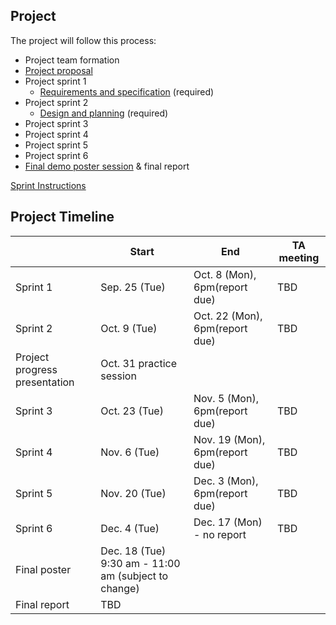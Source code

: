 ## Project

The project will follow this process:

- Project team formation
- [Project proposal](projectproposal.md)
- Project sprint 1
	- [Requirements and specification](project-requirements-and-specification.md) (required)
- Project sprint 2
	- [Design and planning](design-and-planning.md) (required)
- Project sprint 3
- Project sprint 4
- Project sprint 5
- Project sprint 6
- [Final demo poster session](postersession.md) & final report

<!--- Note : Every document for each milestones must be written in **English**! -->

[Sprint Instructions](sprint-instructions.md) 

## Project Timeline
| | Start | End | TA meeting |
|-|-------|-----|------------|
| Sprint 1 | Sep. 25 (Tue)| Oct. 8 (Mon), 6pm(report due) | TBD |
| Sprint 2 | Oct. 9 (Tue)| Oct. 22 (Mon), 6pm(report due) | TBD |
| Project progress presentation | Oct. 31 practice session | | | 
| Sprint 3 | Oct. 23 (Tue)| Nov. 5 (Mon), 6pm(report due) | TBD |
| Sprint 4 | Nov. 6 (Tue)| Nov. 19 (Mon), 6pm(report due) | TBD |
| Sprint 5 | Nov. 20 (Tue)| Dec. 3 (Mon), 6pm(report due) | TBD |
| Sprint 6 | Dec. 4 (Tue)| Dec. 17 (Mon) - no report | TBD |
| Final poster | Dec. 18 (Tue) 9:30 am - 11:00 am (subject to change) | | | 
| Final report | TBD | | | 
